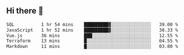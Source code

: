 ## Hi there 👋

<!--START_SECTION:waka-->

```txt
SQL          1 hr 54 mins    █████████▓░░░░░░░░░░░░░░░   39.00 %
JavaScript   1 hr 52 mins    █████████▓░░░░░░░░░░░░░░░   38.33 %
Vue.js       36 mins         ███░░░░░░░░░░░░░░░░░░░░░░   12.55 %
Terraform    13 mins         █░░░░░░░░░░░░░░░░░░░░░░░░   04.55 %
Markdown     11 mins         █░░░░░░░░░░░░░░░░░░░░░░░░   03.80 %
```

<!--END_SECTION:waka-->

<!--
**taylor475/taylor475** is a ✨ _special_ ✨ repository because its `README.md` (this file) appears on your GitHub profile.

Here are some ideas to get you started:

- 🔭 I’m currently working on ...
- 🌱 I’m currently learning ...
- 👯 I’m looking to collaborate on ...
- 🤔 I’m looking for help with ...
- 💬 Ask me about ...
- 📫 How to reach me: ...
- 😄 Pronouns: ...
- ⚡ Fun fact: ...
-->
